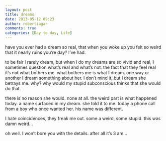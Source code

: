 ```yaml
---
layout: post
title: dreams
date: 2013-05-12 09:23
author: robertiagar
comments: true
categories: [Day to day, Life]
---
```

<p>have you ever had a dream so real, that when you woke up you felt so weird that it nearly ruins you’re day? I’ve had. </p> <p>to be fair I rarely dream, but when I do my dreams are so vivid and real, I sometimes question what’s real and what’s not. the fact that they feel real it’s not what bothers me. what bothers me is what I dream. one way or another I dream something about her. I don’t mind it, but I dream she betrays me. why? why would my stupid subconscious thinks that she would do that.</p> <p>there is no reason she would. none at all. the weird part is what happened today. a name surfaced in my dream. she told it to me. today a phone call from a boy who once wanted her. his name was different.</p> <p>I hate coincidences, they freak me out. some a weird, some stupid. this was damn weird…</p> <p>oh well. I won’t bore you with the details. after all it’s 3 am…</p>
